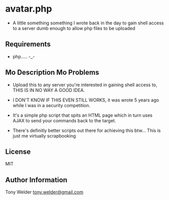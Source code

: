 # avatar.php 

- A little something something I wrote back in the day to gain shell access to a server dumb enough to allow php files to be uploaded

## Requirements

- php..... -_- 

## Mo Description Mo Problems 

- Upload this to any server you're interested in gaining shell access to, THIS IS IN NO WAY A GOOD IDEA.
- I DON'T KNOW IF THIS EVEN STILL WORKS, it was wrote 5 years ago while I was in a security competition.
- It's a simple php script that spits an HTML page which in turn uses AJAX to send your commands back to the target.

- There's definitly better scripts out there for achieving this btw... This is just me virtually scrapbooking 

## License

MIT

## Author Information

Tony Welder
tony.welder@gmail.com

